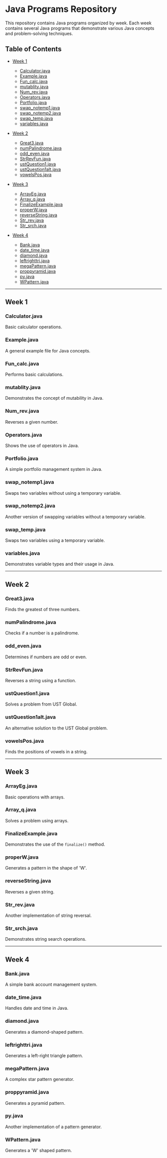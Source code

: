 # Java Programs Repository

This repository contains Java programs organized by week. Each week contains several Java programs that demonstrate various Java concepts and problem-solving techniques.

## Table of Contents

- [Week 1](#week-1)
  - [Calculator.java](./week1/Calculator.java)
  - [Example.java](./week1/Example.java)
  - [Fun_calc.java](./week1/Fun_calc.java)
  - [mutablity.java](./week1/mutablity.java)
  - [Num_rev.java](./week1/Num_rev.java)
  - [Operators.java](./week1/Operators.java)
  - [Portfolio.java](./week1/Portfolio.java)
  - [swap_notemp1.java](./week1/swap_notemp1.java)
  - [swap_notemp2.java](./week1/swap_notemp2.java)
  - [swap_temp.java](./week1/swap_temp.java)
  - [variables.java](./week1/variables.java)
  
- [Week 2](#week-2)
  - [Great3.java](./week2/Great3.java)
  - [numPalindrome.java](./week2/numPalindrome.java)
  - [odd_even.java](./week2/odd_even.java)
  - [StrRevFun.java](./week2/StrRevFun.java)
  - [ustQuestion1.java](./week2/ustQuestion1.java)
  - [ustQuestion1alt.java](./week2/ustQuestion1alt.java)
  - [vowelsPos.java](./week2/vowelsPos.java)
  
- [Week 3](#week-3)
  - [ArrayEg.java](./week3/ArrayEg.java)
  - [Array_q.java](./week3/Array_q.java)
  - [FinalizeExample.java](./week3/FinalizeExample.java)
  - [properW.java](./week3/properW.java)
  - [reverseString.java](./week3/reverseString.java)
  - [Str_rev.java](./week3/Str_rev.java)
  - [Str_srch.java](./week3/Str_srch.java)
  
- [Week 4](#week-4)
  - [Bank.java](./week4/Bank.java)
  - [date_time.java](./week4/date_time.java)
  - [diamond.java](./week4/diamond.java)
  - [leftrighttri.java](./week4/leftrighttri.java)
  - [megaPattern.java](./week4/megaPattern.java)
  - [proppyramid.java](./week4/proppyramid.java)
  - [py.java](./week4/py.java)
  - [WPattern.java](./week4/WPattern.java)

---

## Week 1
### Calculator.java
Basic calculator operations.

### Example.java
A general example file for Java concepts.

### Fun_calc.java
Performs basic calculations.

### mutablity.java
Demonstrates the concept of mutability in Java.

### Num_rev.java
Reverses a given number.

### Operators.java
Shows the use of operators in Java.

### Portfolio.java
A simple portfolio management system in Java.

### swap_notemp1.java
Swaps two variables without using a temporary variable.

### swap_notemp2.java
Another version of swapping variables without a temporary variable.

### swap_temp.java
Swaps two variables using a temporary variable.

### variables.java
Demonstrates variable types and their usage in Java.

---

## Week 2
### Great3.java
Finds the greatest of three numbers.

### numPalindrome.java
Checks if a number is a palindrome.

### odd_even.java
Determines if numbers are odd or even.

### StrRevFun.java
Reverses a string using a function.

### ustQuestion1.java
Solves a problem from UST Global.

### ustQuestion1alt.java
An alternative solution to the UST Global problem.

### vowelsPos.java
Finds the positions of vowels in a string.

---

## Week 3
### ArrayEg.java
Basic operations with arrays.

### Array_q.java
Solves a problem using arrays.

### FinalizeExample.java
Demonstrates the use of the `finalize()` method.

### properW.java
Generates a pattern in the shape of 'W'.

### reverseString.java
Reverses a given string.

### Str_rev.java
Another implementation of string reversal.

### Str_srch.java
Demonstrates string search operations.

---

## Week 4
### Bank.java
A simple bank account management system.

### date_time.java
Handles date and time in Java.

### diamond.java
Generates a diamond-shaped pattern.

### leftrighttri.java
Generates a left-right triangle pattern.

### megaPattern.java
A complex star pattern generator.

### proppyramid.java
Generates a pyramid pattern.

### py.java
Another implementation of a pattern generator.

### WPattern.java
Generates a 'W' shaped pattern.
